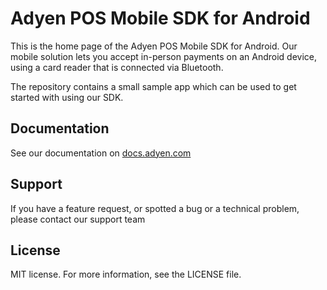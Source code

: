 # Adyen POS Mobile SDK for Android

This is the home page of the Adyen POS Mobile SDK for Android. 
Our mobile solution lets you accept in-person payments on an Android device, using a card reader that is connected via Bluetooth.

The repository contains a small sample app which can be used to get started with using our SDK.  

## Documentation
See our documentation on [docs.adyen.com](https://docs.adyen.com/point-of-sale/ipp-mobile/card-reader-android)

## Support
If you have a feature request, or spotted a bug or a technical problem, please contact our support team

## License
MIT license. For more information, see the LICENSE file.
